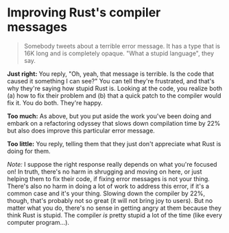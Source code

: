 # Improving Rust's compiler messages

> Somebody tweets about a terrible error message. It has a type that is 16K long and is completely opaque. "What a stupid language", they say.

**Just right:** You reply, "Oh, yeah, that message is terrible. Is the code that caused it something I can see?" You can tell they're frustrated, and that's why they're saying how stupid Rust is. Looking at the code, you realize both (a) how to fix their problem and (b) that a quick patch to the compiler would fix it. You do both. They're happy.

**Too much:** As above, but you put aside the work you've been doing and embark on a refactoring odyssey that slows down compilation time by 22% but also does improve this particular error message.

**Too little:** You reply, telling them that they just don't appreciate what Rust is doing for them.

*Note:* I suppose the right response really depends on what you're focused on! In truth, there's no harm in shrugging and moving on here, or just helping them to fix their code, if fixing error messages is not your thing. There's also no harm in doing a lot of work to address this error, if it's a common case and it's your thing. Slowing down the compiler by 22%, though, that's probably not so great (it will not bring joy to users). But no matter what you do, there's no sense in getting angry at them because they think Rust is stupid. The compiler *is* pretty stupid a lot of the time (like every computer program...).
